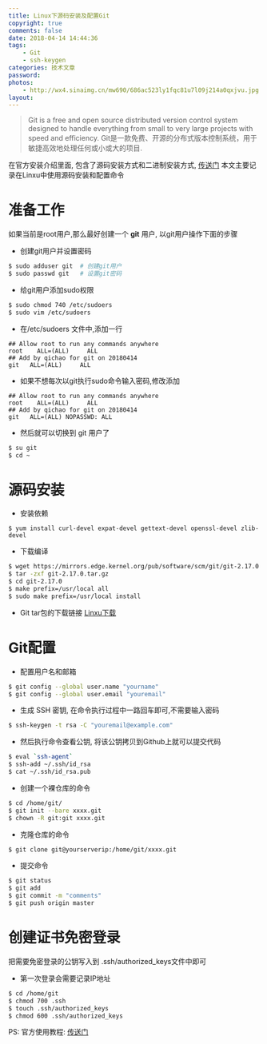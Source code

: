 ```yaml
---
title: Linux下源码安装及配置Git
copyright: true
comments: false
date: 2018-04-14 14:44:36
tags: 
    - Git
    - ssh-keygen
categories: 技术文章
password:
photos:
    - http://wx4.sinaimg.cn/mw690/686ac523ly1fqc81u7l09j214a0qxjvu.jpg
layout:
---
```


> Git is a free and open source distributed version control system designed to handle everything from small to very large projects with speed and efficiency.
> Git是一款免费、开源的分布式版本控制系统，用于敏捷高效地处理任何或小或大的项目.


<!--more-->


在官方安装介绍里面, 包含了源码安装方式和二进制安装方式, [传送门](https://git-scm.com/book/zh/v1/%E8%B5%B7%E6%AD%A5-%E5%AE%89%E8%A3%85-Git)
本文主要记录在Linxu中使用源码安装和配置命令

# 准备工作

如果当前是root用户,那么最好创建一个 **git** 用户, 以git用户操作下面的步骤

 - 创建git用户并设置密码
```bash
$ sudo adduser git  # 创建git用户
$ sudo passwd git   # 设置git密码
```
 - 给git用户添加sudo权限
```bash
$ sudo chmod 740 /etc/sudoers
$ sudo vim /etc/sudoers
```
 - 在/etc/sudoers 文件中,添加一行
```
## Allow root to run any commands anywhere
root    ALL=(ALL)     ALL
## Add by qichao for git on 20180414
git   ALL=(ALL)     ALL
```
- 如果不想每次以git执行sudo命令输入密码,修改添加
```
## Allow root to run any commands anywhere
root    ALL=(ALL)     ALL
## Add by qichao for git on 20180414
git   ALL=(ALL) NOPASSWD: ALL
```
- 然后就可以切换到 git 用户了
```bash
$ su git
$ cd ~
```
# 源码安装
 - 安装依赖
```
$ yum install curl-devel expat-devel gettext-devel openssl-devel zlib-devel
```
 - 下载编译
```bash
$ wget https://mirrors.edge.kernel.org/pub/software/scm/git/git-2.17.0.tar.gz
$ tar -zxf git-2.17.0.tar.gz
$ cd git-2.17.0
$ make prefix=/usr/local all
$ sudo make prefix=/usr/local install
```
 - Git tar包的下载链接 [Linxu下载](https://mirrors.edge.kernel.org/pub/software/scm/git/)
   
# Git配置

 - 配置用户名和邮箱
```bash
$ git config --global user.name "yourname"
$ git config --global user.email "youremail"
```
 - 生成 SSH 密钥, 在命令执行过程中一路回车即可,不需要输入密码
```bash
$ ssh-keygen -t rsa -C "youremail@example.com"
```
 - 然后执行命令查看公钥, 将该公钥拷贝到Github上就可以提交代码
```bash
$ eval `ssh-agent`
$ ssh-add ~/.ssh/id_rsa
$ cat ~/.ssh/id_rsa.pub
```
- 创建一个裸仓库的命令
```bash
$ cd /home/git/
$ git init --bare xxxx.git
$ chown -R git:git xxxx.git
```
- 克隆仓库的命令
```bash
$ git clone git@yourserverip:/home/git/xxxx.git
```
- 提交命令
```bash
$ git status
$ git add 
$ git commit -m "comments"
$ git push origin master
```

# 创建证书免密登录

把需要免密登录的公钥写入到 .ssh/authorized_keys文件中即可
- 第一次登录会需要记录IP地址
```bash
$ cd /home/git
$ chmod 700 .ssh
$ touch .ssh/authorized_keys
$ chmod 600 .ssh/authorized_keys
```

PS: 官方使用教程: [传送门](https://git-scm.com/book/zh/v2)